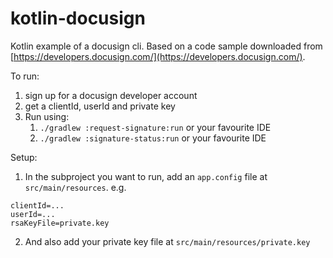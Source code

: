 # kotlin-docusign
Kotlin example of a docusign cli. Based on a code sample downloaded from [https://developers.docusign.com/](https://developers.docusign.com/).

To run:

1. sign up for a docusign developer account
2. get a clientId, userId and private key
3. Run using:
    1. `./gradlew :request-signature:run` or your favourite IDE
    2. `./gradlew :signature-status:run` or your favourite IDE

Setup:

1. In the subproject you want to run, add an `app.config` file at `src/main/resources`. e.g. 

```text
clientId=...
userId=...
rsaKeyFile=private.key
```

2. And also add your private key file at `src/main/resources/private.key`
